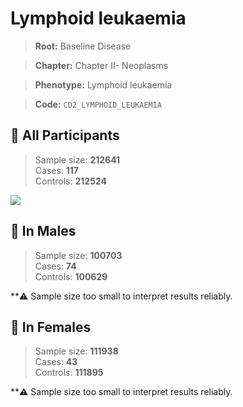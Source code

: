 # Lymphoid leukaemia

> **Root:** Baseline Disease  

> **Chapter:** Chapter II- Neoplasms  

> **Phenotype:** Lymphoid leukaemia  

> **Code:** `CD2_LYMPHOID_LEUKAEMIA`

## 🧪 All Participants  
> Sample size: **212641**  
> Cases: **117**  
> Controls: **212524**
<img src="/Disease/Figures/ALL/Baseline/CD2_LYMPHOID_LEUKAEMIA.png"/>
<CsvTable src="/Disease_Data/ALL/Baseline/LG_CD2_LYMPHOID_LEUKAEMIA.csv" label="🔍 View full results" />

## 👨 In Males  
> Sample size: **100703**  
> Cases: **74**  
> Controls: **100629**

**⚠️ Sample size too small to interpret results reliably.

## 👩 In Females  
> Sample size: **111938**  
> Cases: **43**  
> Controls: **111895**

**⚠️ Sample size too small to interpret results reliably.
